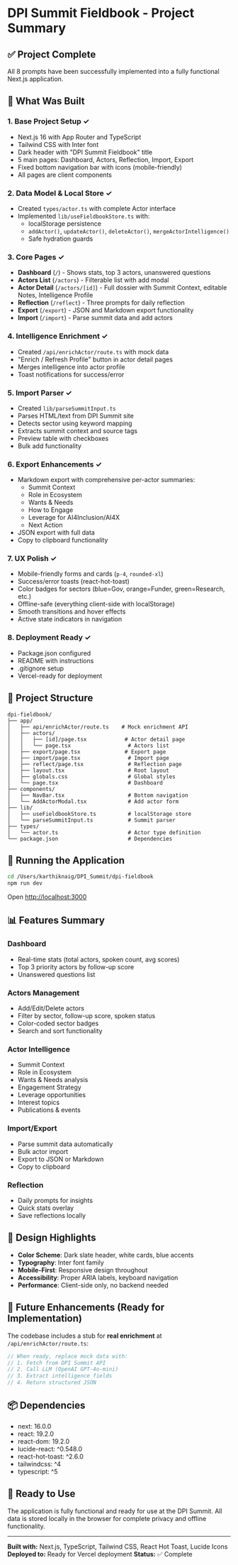 # DPI Summit Fieldbook - Project Summary

## ✅ Project Complete

All 8 prompts have been successfully implemented into a fully functional Next.js application.

## 🎯 What Was Built

### 1. Base Project Setup ✓
- Next.js 16 with App Router and TypeScript
- Tailwind CSS with Inter font
- Dark header with "DPI Summit Fieldbook" title
- 5 main pages: Dashboard, Actors, Reflection, Import, Export
- Fixed bottom navigation bar with icons (mobile-friendly)
- All pages are client components

### 2. Data Model & Local Store ✓
- Created `types/actor.ts` with complete Actor interface
- Implemented `lib/useFieldbookStore.ts` with:
  - localStorage persistence
  - `addActor()`, `updateActor()`, `deleteActor()`, `mergeActorIntelligence()`
  - Safe hydration guards

### 3. Core Pages ✓
- **Dashboard** (`/`) - Shows stats, top 3 actors, unanswered questions
- **Actors List** (`/actors`) - Filterable list with add modal
- **Actor Detail** (`/actors/[id]`) - Full dossier with Summit Context, editable Notes, Intelligence Profile
- **Reflection** (`/reflect`) - Three prompts for daily reflection
- **Export** (`/export`) - JSON and Markdown export functionality
- **Import** (`/import`) - Parse summit data and add actors

### 4. Intelligence Enrichment ✓
- Created `/api/enrichActor/route.ts` with mock data
- "Enrich / Refresh Profile" button in actor detail pages
- Merges intelligence into actor profile
- Toast notifications for success/error

### 5. Import Parser ✓
- Created `lib/parseSummitInput.ts`
- Parses HTML/text from DPI Summit site
- Detects sector using keyword mapping
- Extracts summit context and source tags
- Preview table with checkboxes
- Bulk add functionality

### 6. Export Enhancements ✓
- Markdown export with comprehensive per-actor summaries:
  - Summit Context
  - Role in Ecosystem
  - Wants & Needs
  - How to Engage
  - Leverage for AI4Inclusion/AI4X
  - Next Action
- JSON export with full data
- Copy to clipboard functionality

### 7. UX Polish ✓
- Mobile-friendly forms and cards (`p-4`, `rounded-xl`)
- Success/error toasts (react-hot-toast)
- Color badges for sectors (blue=Gov, orange=Funder, green=Research, etc.)
- Offline-safe (everything client-side with localStorage)
- Smooth transitions and hover effects
- Active state indicators in navigation

### 8. Deployment Ready ✓
- Package.json configured
- README with instructions
- .gitignore setup
- Vercel-ready for deployment

## 📁 Project Structure

```
dpi-fieldbook/
├── app/
│   ├── api/enrichActor/route.ts    # Mock enrichment API
│   ├── actors/
│   │   ├── [id]/page.tsx            # Actor detail page
│   │   └── page.tsx                  # Actors list
│   ├── export/page.tsx              # Export page
│   ├── import/page.tsx               # Import page
│   ├── reflect/page.tsx              # Reflection page
│   ├── layout.tsx                    # Root layout
│   ├── globals.css                   # Global styles
│   └── page.tsx                      # Dashboard
├── components/
│   ├── NavBar.tsx                    # Bottom navigation
│   └── AddActorModal.tsx             # Add actor form
├── lib/
│   ├── useFieldbookStore.ts          # localStorage store
│   └── parseSummitInput.ts           # Summit parser
├── types/
│   └── actor.ts                      # Actor type definition
└── package.json                      # Dependencies
```

## 🚀 Running the Application

```bash
cd /Users/karthiknaig/DPI_Summit/dpi-fieldbook
npm run dev
```

Open [http://localhost:3000](http://localhost:3000)

## 📊 Features Summary

### Dashboard
- Real-time stats (total actors, spoken count, avg scores)
- Top 3 priority actors by follow-up score
- Unanswered questions list

### Actors Management
- Add/Edit/Delete actors
- Filter by sector, follow-up score, spoken status
- Color-coded sector badges
- Search and sort functionality

### Actor Intelligence
- Summit Context
- Role in Ecosystem
- Wants & Needs analysis
- Engagement Strategy
- Leverage opportunities
- Interest topics
- Publications & events

### Import/Export
- Parse summit data automatically
- Bulk actor import
- Export to JSON or Markdown
- Copy to clipboard

### Reflection
- Daily prompts for insights
- Quick stats overlay
- Save reflections locally

## 🎨 Design Highlights

- **Color Scheme**: Dark slate header, white cards, blue accents
- **Typography**: Inter font family
- **Mobile-First**: Responsive design throughout
- **Accessibility**: Proper ARIA labels, keyboard navigation
- **Performance**: Client-side only, no backend needed

## 🔮 Future Enhancements (Ready for Implementation)

The codebase includes a stub for **real enrichment** at `/api/enrichActor/route.ts`:

```typescript
// When ready, replace mock data with:
// 1. Fetch from DPI Summit API
// 2. Call LLM (OpenAI GPT-4o-mini)
// 3. Extract intelligence fields
// 4. Return structured JSON
```

## 📦 Dependencies

- next: 16.0.0
- react: 19.2.0
- react-dom: 19.2.0
- lucide-react: ^0.548.0
- react-hot-toast: ^2.6.0
- tailwindcss: ^4
- typescript: ^5

## 🎉 Ready to Use

The application is fully functional and ready for use at the DPI Summit. All data is stored locally in the browser for complete privacy and offline functionality.

---

**Built with:** Next.js, TypeScript, Tailwind CSS, React Hot Toast, Lucide Icons
**Deployed to:** Ready for Vercel deployment
**Status:** ✅ Complete

